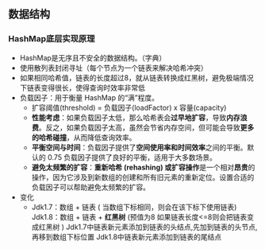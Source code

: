 ## 数据结构

### HashMap底层实现原理

- HashMap是无序且不安全的数据结构。（字典）
- 使用散列表封闭寻址（每个节点为一个链表来解决哈希冲突）
- 如果相同哈希值，链表的长度超过8，就从链表转换成红黑树，避免极端情况下链表变得很长，使得查询时效率非常低
- 负载因子：用于衡量 HashMap 的“满”程度。
  - 扩容阈值(threshold) = 负载因子(loadFactor) x 容量(capacity)
  - **性能考虑**：如果负载因子太低，那么哈希表会**过早地扩容**，导致**内存浪费**。反之，如果负载因子太高，虽然会节省内存空间，但可能会导致**更多的哈希碰撞**，从而降低查询效率。
  - **平衡空间与时间**：负载因子提供了**空间使用率和时间效率**之间的平衡。默认的 0.75 负载因子提供了良好的平衡，适用于大多数场景。
  - **避免太频繁的扩容**：**重新哈希 (rehashing) 或扩容操作**是一个相对**昂贵**的操作，因为它涉及到新数组的创建和所有旧元素的重新定位。设置合适的负载因子可以帮助避免太频繁的扩容。
- 变化
  - Jdk1.7：数组 + 链表 ( 当数组下标相同，则会在该下标下使用链表)
    Jdk1.8：数组 + 链表 + **红黑树** (预值为8 如果链表长度<=8则会把链表变成红黑树 )
    Jdk1.7中链表新元素添加到链表的头结点,先加到链表的头节点,再移到数组下标位置
    Jdk1.8中链表新元素添加到链表的尾结点